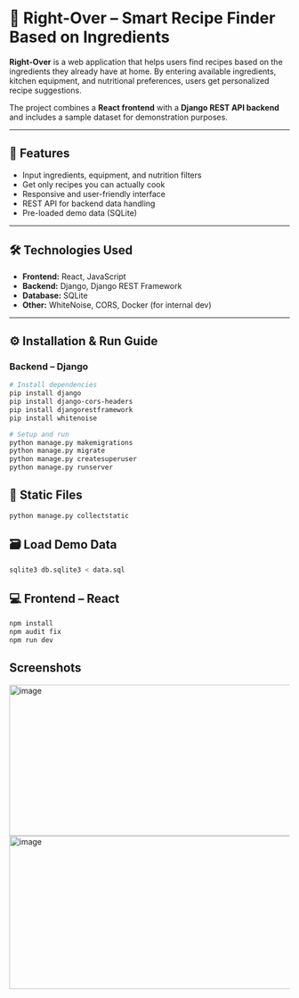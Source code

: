 # 🥘 Right-Over – Smart Recipe Finder Based on Ingredients

**Right-Over** is a web application that helps users find recipes based on the ingredients they already have at home. By entering available ingredients, kitchen equipment, and nutritional preferences, users get personalized recipe suggestions.

The project combines a **React frontend** with a **Django REST API backend** and includes a sample dataset for demonstration purposes.

---

## 🚀 Features

- Input ingredients, equipment, and nutrition filters
- Get only recipes you can actually cook
- Responsive and user-friendly interface
- REST API for backend data handling
- Pre-loaded demo data (SQLite)

---

## 🛠 Technologies Used

- **Frontend:** React, JavaScript
- **Backend:** Django, Django REST Framework
- **Database:** SQLite
- **Other:** WhiteNoise, CORS, Docker (for internal dev)

---

## ⚙️ Installation & Run Guide

### Backend – Django

```bash
# Install dependencies
pip install django
pip install django-cors-headers
pip install djangorestframework
pip install whitenoise

# Setup and run
python manage.py makemigrations
python manage.py migrate
python manage.py createsuperuser
python manage.py runserver
```

## 📁 Static Files

```bash
python manage.py collectstatic
```

## 🗃️ Load Demo Data
```bash
sqlite3 db.sqlite3 < data.sql
```

## 💻 Frontend – React
```bash
npm install
npm audit fix
npm run dev
```
## Screenshots
<img width="754" height="271" alt="image" src="https://github.com/user-attachments/assets/71d8c4dd-c653-4561-90bf-ef5015a6388f" />
<img width="758" height="275" alt="image" src="https://github.com/user-attachments/assets/d85441e1-662c-4151-b629-223b22c77f65" />


